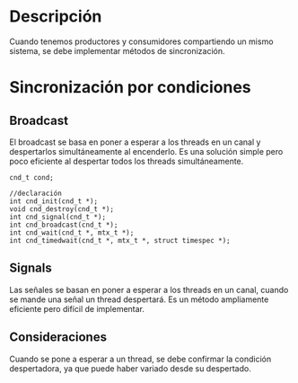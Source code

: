 # Descripción
Cuando tenemos productores y consumidores compartiendo un mismo sistema, se debe implementar métodos de sincronización.
# Sincronización por condiciones
## Broadcast
El broadcast se basa en poner a esperar a los threads en un canal y despertarlos simultáneamente al encenderlo. Es una solución simple pero poco eficiente al despertar todos los threads simultáneamente.
```
cnd_t cond;

//declaración
int cnd_init(cnd_t *);
void cnd_destroy(cnd_t *);
int cnd_signal(cnd_t *);
int cnd_broadcast(cnd_t *);
int cnd_wait(cnd_t *, mtx_t *);
int cnd_timedwait(cnd_t *, mtx_t *, struct timespec *);
```
## Signals
Las señales se basan en poner a esperar a los threads en un canal, cuando se mande una señal un thread despertará. Es un método ampliamente eficiente pero difícil de implementar.
## Consideraciones
Cuando se pone a esperar a un thread, se debe confirmar la condición despertadora, ya que puede haber variado desde su despertado.